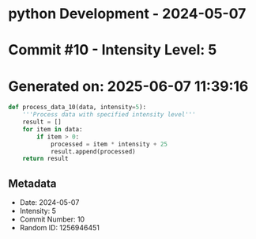 ﻿# python Development - 2024-05-07
# Commit #10 - Intensity Level: 5
# Generated on: 2025-06-07 11:39:16
```python
def process_data_10(data, intensity=5):
    '''Process data with specified intensity level'''
    result = []
    for item in data:
        if item > 0:
            processed = item * intensity + 25
            result.append(processed)
    return result
```
## Metadata
- Date: 2024-05-07
- Intensity: 5
- Commit Number: 10
- Random ID: 1256946451
